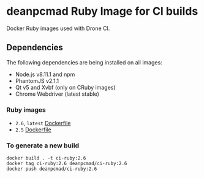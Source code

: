 # deanpcmad Ruby Image for CI builds

Docker Ruby images used with Drone CI.

## Dependencies

The following dependencies are being installed on all images:

* Node.js v8.11.1 and npm
* PhantomJS v2.1.1
* Qt v5 and Xvbf (only on CRuby images)
* Chrome Webdriver (latest stable)

### Ruby images

- `2.6`, `latest` [Dockerfile](https://github.com/deanpcmad/docker-ci-ruby/blob/master/2.6/Dockerfile)
- `2.5` [Dockerfile](https://github.com/deanpcmad/docker-ci-ruby/blob/master/2.5/Dockerfile)

### To generate a new build

```
docker build . -t ci-ruby:2.6
docker tag ci-ruby:2.6 deanpcmad/ci-ruby:2.6
docker push deanpcmad/ci-ruby:2.6
```
